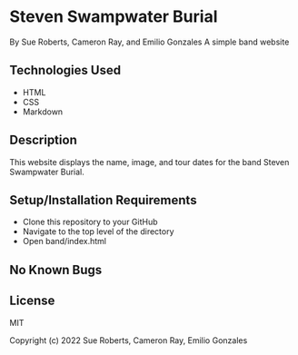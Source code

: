 # Steven Swampwater Burial

By Sue Roberts, Cameron Ray, and Emilio Gonzales
A simple band website

## Technologies Used
* HTML
* CSS
* Markdown

## Description
This website displays the name, image, and tour dates for the band Steven Swampwater Burial.

## Setup/Installation Requirements
* Clone this repository to your GitHub
* Navigate to the top level of the directory
* Open band/index.html

## No Known Bugs

## License
MIT

Copyright (c) 2022 Sue Roberts, Cameron Ray, Emilio Gonzales